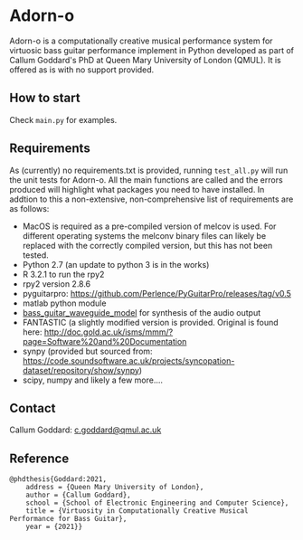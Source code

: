 # Adorn-o

Adorn-o is a computationally creative musical performance system for virtuosic bass guitar performance implement in Python developed as part of Callum Goddard's PhD at Queen Mary University of London (QMUL). It is offered as is with no support provided.


## How to start

Check `main.py` for examples.


## Requirements
As (currently) no requirements.txt is provided, running `test_all.py` will run the unit tests for Adorn-o. All the main functions are called and the errors produced will highlight what packages you need to have installed. In addtion to this a non-extensive, non-comprehensive list of requirements are as follows:

 - MacOS is required as a pre-compiled version of melcov is used. For different operating systems the melconv binary files can likely be replaced with the correctly compiled version, but this has not been tested.
 - Python 2.7 (an update to python 3 is in the works)
 - R 3.2.1 to run the rpy2
 - rpy2 version 2.8.6
 - pyguitarpro: https://github.com/Perlence/PyGuitarPro/releases/tag/v0.5
 - matlab python module
 - [bass_guitar_waveguide_model](https://github.com/callumgoddard/bass_guitar_waveguide_model/) for synthesis of the audio output
 - FANTASTIC (a slightly modified version is provided. Original is found here: http://doc.gold.ac.uk/isms/mmm/?page=Software%20and%20Documentation
 - synpy (provided but sourced from: https://code.soundsoftware.ac.uk/projects/syncopation-dataset/repository/show/synpy)
 - scipy, numpy and likely a few more....


## Contact

Callum Goddard: [c.goddard@qmul.ac.uk](c.goddard@qmul.ac.uk)

## Reference
```
@phdthesis{Goddard:2021,
	address = {Queen Mary University of London},
	author = {Callum Goddard},
	school = {School of Electronic Engineering and Computer Science},
	title = {Virtuosity in Computationally Creative Musical Performance for Bass Guitar},
	year = {2021}}
 ```
